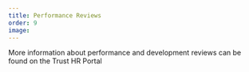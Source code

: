 ```yaml
---
title: Performance Reviews
order: 9
image:
---
```


More information about performance and development reviews can be found on the Trust HR Portal 